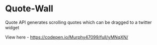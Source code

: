 # Quote-Wall
Quote API generates scrolling quotes which can be dragged to a twitter widget

View here - https://codepen.io/Murphy47099/full/yMNqXN/
